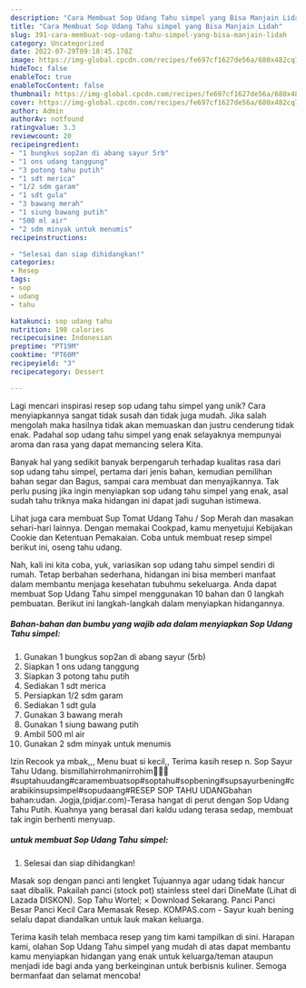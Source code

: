 ```yaml
---
description: "Cara Membuat Sop Udang Tahu simpel yang Bisa Manjain Lidah"
title: "Cara Membuat Sop Udang Tahu simpel yang Bisa Manjain Lidah"
slug: 391-cara-membuat-sop-udang-tahu-simpel-yang-bisa-manjain-lidah
category: Uncategorized
date: 2022-07-29T09:18:45.178Z
image: https://img-global.cpcdn.com/recipes/fe697cf1627de56a/680x482cq70/sop-udang-tahu-simpel-foto-resep-utama.jpg
hideToc: false
enableToc: true
enableTocContent: false
thumbnail: https://img-global.cpcdn.com/recipes/fe697cf1627de56a/680x482cq70/sop-udang-tahu-simpel-foto-resep-utama.jpg
cover: https://img-global.cpcdn.com/recipes/fe697cf1627de56a/680x482cq70/sop-udang-tahu-simpel-foto-resep-utama.jpg
author: Admin
authorAv: notfound
ratingvalue: 3.3
reviewcount: 20
recipeingredient:
- "1 bungkus sop2an di abang sayur 5rb"
- "1 ons udang tanggung"
- "3 potong tahu putih"
- "1 sdt merica"
- "1/2 sdm garam"
- "1 sdt gula"
- "3 bawang merah"
- "1 siung bawang putih"
- "500 ml air"
- "2 sdm minyak untuk menumis"
recipeinstructions:

- "Selesai dan siap dihidangkan!"
categories:
- Resep
tags:
- sop
- udang
- tahu

katakunci: sop udang tahu 
nutrition: 198 calories
recipecuisine: Indonesian
preptime: "PT19M"
cooktime: "PT60M"
recipeyield: "3"
recipecategory: Dessert

---
```





Lagi mencari inspirasi resep sop udang tahu simpel yang unik? Cara menyiapkannya sangat tidak susah dan tidak juga mudah. Jika salah mengolah maka hasilnya tidak akan memuaskan dan justru cenderung tidak enak. Padahal sop udang tahu simpel yang enak selayaknya mempunyai aroma dan rasa yang dapat memancing selera Kita.





Banyak hal yang sedikit banyak berpengaruh terhadap kualitas rasa dari sop udang tahu simpel, pertama dari jenis bahan, kemudian pemilihan bahan segar dan Bagus, sampai cara membuat dan menyajikannya. Tak perlu pusing jika ingin menyiapkan sop udang tahu simpel yang enak,      asal sudah tahu triknya maka hidangan ini dapat jadi suguhan istimewa.














Lihat juga cara membuat Sup Tomat Udang Tahu / Sop Merah dan masakan sehari-hari lainnya. Dengan memakai Cookpad, kamu menyetujui Kebijakan Cookie dan Ketentuan Pemakaian. Coba untuk membuat resep simpel berikut ini, oseng tahu udang.






Nah, kali ini kita coba, yuk, variasikan sop udang tahu simpel sendiri di rumah. Tetap berbahan sederhana, hidangan ini bisa memberi manfaat dalam membantu menjaga kesehatan tubuhmu sekeluarga. Anda dapat membuat Sop Udang Tahu simpel menggunakan 10 bahan dan 0 langkah pembuatan. Berikut ini langkah-langkah dalam menyiapkan hidangannya.

<!--inarticleads1-->

##### Bahan-bahan dan bumbu yang wajib ada dalam menyiapkan Sop Udang Tahu simpel:

1. Gunakan 1 bungkus sop2an di abang sayur (5rb)
1. Siapkan 1 ons udang tanggung
1. Siapkan 3 potong tahu putih
1. Sediakan 1 sdt merica
1. Persiapkan 1/2 sdm garam
1. Sediakan 1 sdt gula
1. Gunakan 3 bawang merah
1. Gunakan 1 siung bawang putih
1. Ambil 500 ml air
1. Gunakan 2 sdm minyak untuk menumis


Izin Recook ya mbak,,, Menu buat si kecil,, Terima kasih resep n. Sop Sayur Tahu Udang. bismillahirrohmanirrohim🌷🌹🌻#suptahuudang#caramembuatsop#soptahu#sopbening#supsayurbening#carabikinsupsimpel#sopudaang#RESEP SOP TAHU UDANGbahan bahan:udan. Jogja,(pidjar.com)-Terasa hangat di perut dengan Sop Udang Tahu Putih. Kuahnya yang berasal dari kaldu udang terasa sedap, membuat tak ingin berhenti menyuap. 

<!--inarticleads2-->

#####  untuk membuat Sop Udang Tahu simpel:


1. Selesai dan siap dihidangkan!

Masak sop dengan panci anti lengket Tujuannya agar udang tidak hancur saat dibalik. Pakailah panci (stock pot) stainless steel dari DineMate (Lihat di Lazada DISKON). Sop Tahu Wortel; × Download Sekarang. Panci Panci Besar Panci Kecil Cara Memasak Resep. KOMPAS.com - Sayur kuah bening selalu dapat diandalkan untuk lauk makan keluarga. 

Terima kasih telah membaca resep yang tim kami tampilkan di sini. Harapan kami, olahan Sop Udang Tahu simpel yang mudah di atas dapat membantu kamu menyiapkan hidangan yang enak untuk keluarga/teman ataupun menjadi ide bagi anda yang berkeinginan untuk berbisnis kuliner. Semoga bermanfaat dan selamat mencoba!
